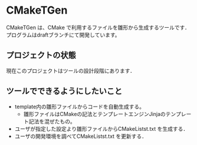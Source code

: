 # CMakeTGen

CMakeTGen は、CMake で利用するファイルを雛形から生成するツールです．
プログラムはdraftブランチにて開発しています。

## プロジェクトの状態

現在このプロジェクトはツールの設計段階にあります．

## ツールでできるようにしたいこと
* template内の雛形ファイルからコードを自動生成する。
  - 雛形ファイルはCMakeの記法とテンプレートエンジンJinjaのテンプレート記法を混ぜたもの。
* ユーザが指定した設定より雛形ファイルからCMakeListst.txt を生成する．
* ユーザの開発環境を調べてCMakeListst.txt を更新する．

